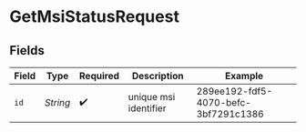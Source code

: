 # GetMsiStatusRequest


## Fields

| Field                                | Type                                 | Required                             | Description                          | Example                              |
| ------------------------------------ | ------------------------------------ | ------------------------------------ | ------------------------------------ | ------------------------------------ |
| `id`                                 | *String*                             | :heavy_check_mark:                   | unique msi identifier                | 289ee192-fdf5-4070-befc-3bf7291c1386 |